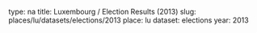 type: na
title: Luxembourg / Election Results (2013)
slug: places/lu/datasets/elections/2013
place: lu
dataset: elections
year: 2013
